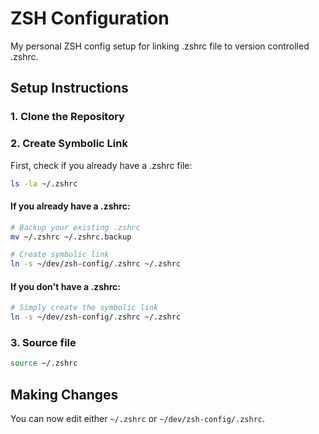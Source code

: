# ZSH Configuration 
My personal ZSH config setup for linking .zshrc file to version controlled .zshrc.

## Setup Instructions

### 1. Clone the Repository

### 2. Create Symbolic Link

First, check if you already have a .zshrc file:

```zsh
ls -la ~/.zshrc
```

#### If you already have a .zshrc:
```zsh
# Backup your existing .zshrc
mv ~/.zshrc ~/.zshrc.backup

# Create symbolic link
ln -s ~/dev/zsh-config/.zshrc ~/.zshrc
```

#### If you don't have a .zshrc:
```zsh
# Simply create the symbolic link
ln -s ~/dev/zsh-config/.zshrc ~/.zshrc
```

### 3. Source file

```zsh
source ~/.zshrc
```

## Making Changes

You can now edit either `~/.zshrc` or `~/dev/zsh-config/.zshrc`.
